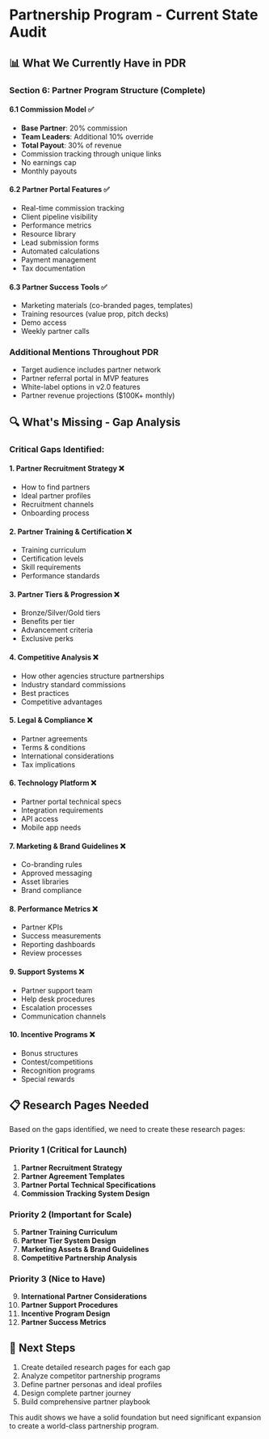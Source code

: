 # Partnership Program - Current State Audit

## 📊 What We Currently Have in PDR

### Section 6: Partner Program Structure (Complete)

#### 6.1 Commission Model ✅
- **Base Partner**: 20% commission
- **Team Leaders**: Additional 10% override
- **Total Payout**: 30% of revenue
- Commission tracking through unique links
- No earnings cap
- Monthly payouts

#### 6.2 Partner Portal Features ✅
- Real-time commission tracking
- Client pipeline visibility
- Performance metrics
- Resource library
- Lead submission forms
- Automated calculations
- Payment management
- Tax documentation

#### 6.3 Partner Success Tools ✅
- Marketing materials (co-branded pages, templates)
- Training resources (value prop, pitch decks)
- Demo access
- Weekly partner calls

### Additional Mentions Throughout PDR
- Target audience includes partner network
- Partner referral portal in MVP features
- White-label options in v2.0 features
- Partner revenue projections ($100K+ monthly)

## 🔍 What's Missing - Gap Analysis

### Critical Gaps Identified:

#### 1. Partner Recruitment Strategy ❌
- How to find partners
- Ideal partner profiles
- Recruitment channels
- Onboarding process

#### 2. Partner Training & Certification ❌
- Training curriculum
- Certification levels
- Skill requirements
- Performance standards

#### 3. Partner Tiers & Progression ❌
- Bronze/Silver/Gold tiers
- Benefits per tier
- Advancement criteria
- Exclusive perks

#### 4. Competitive Analysis ❌
- How other agencies structure partnerships
- Industry standard commissions
- Best practices
- Competitive advantages

#### 5. Legal & Compliance ❌
- Partner agreements
- Terms & conditions
- International considerations
- Tax implications

#### 6. Technology Platform ❌
- Partner portal technical specs
- Integration requirements
- API access
- Mobile app needs

#### 7. Marketing & Brand Guidelines ❌
- Co-branding rules
- Approved messaging
- Asset libraries
- Brand compliance

#### 8. Performance Metrics ❌
- Partner KPIs
- Success measurements
- Reporting dashboards
- Review processes

#### 9. Support Systems ❌
- Partner support team
- Help desk procedures
- Escalation processes
- Communication channels

#### 10. Incentive Programs ❌
- Bonus structures
- Contest/competitions
- Recognition programs
- Special rewards

## 📋 Research Pages Needed

Based on the gaps identified, we need to create these research pages:

### Priority 1 (Critical for Launch)
1. **Partner Recruitment Strategy**
2. **Partner Agreement Templates**
3. **Partner Portal Technical Specifications**
4. **Commission Tracking System Design**

### Priority 2 (Important for Scale)
5. **Partner Training Curriculum**
6. **Partner Tier System Design**
7. **Marketing Assets & Brand Guidelines**
8. **Competitive Partnership Analysis**

### Priority 3 (Nice to Have)
9. **International Partner Considerations**
10. **Partner Support Procedures**
11. **Incentive Program Design**
12. **Partner Success Metrics**

## 🎯 Next Steps

1. Create detailed research pages for each gap
2. Analyze competitor partnership programs
3. Define partner personas and ideal profiles
4. Design complete partner journey
5. Build comprehensive partner playbook

This audit shows we have a solid foundation but need significant expansion to create a world-class partnership program.